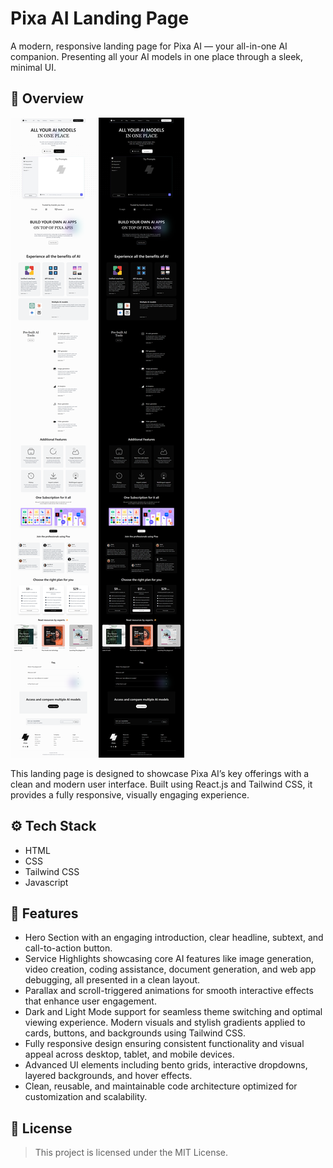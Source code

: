# Pixa AI Landing Page

A modern, responsive landing page for Pixa AI — your all-in-one AI companion. Presenting all your AI models in one place through a sleek, minimal UI.

## 📖 Overview

![Screenshot](./README-IMGS/light-preview.png)
![Screenshot](./README-IMGS/dark-preview.png)

This landing page is designed to showcase Pixa AI’s key offerings with a clean and modern user interface. Built using React.js and Tailwind CSS, it provides a fully responsive, visually engaging experience.

## ⚙️ Tech Stack

- HTML
- CSS
- Tailwind CSS
- Javascript

## 🔋 Features

- Hero Section with an engaging introduction, clear headline, subtext, and call-to-action button.
- Service Highlights showcasing core AI features like image generation, video creation, coding assistance, document generation, and web app debugging, all presented in a clean layout.
- Parallax and scroll-triggered animations for smooth interactive effects that enhance user engagement.
- Dark and Light Mode support for seamless theme switching and optimal viewing experience.
Modern visuals and stylish gradients applied to cards, buttons, and backgrounds using Tailwind CSS.
- Fully responsive design ensuring consistent functionality and visual appeal across desktop, tablet, and mobile devices.
- Advanced UI elements including bento grids, interactive dropdowns, layered backgrounds, and hover effects.
- Clean, reusable, and maintainable code architecture optimized for customization and scalability.

## 📄 License
> This project is licensed under the MIT License.
